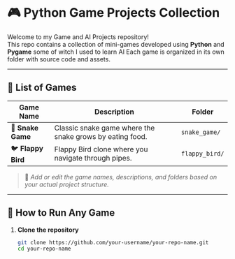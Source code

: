 # 🎮 Python Game Projects Collection

Welcome to my Game and AI Projects repository!  
This repo contains a collection of mini-games developed using **Python** and **Pygame** some of witch I used to learn AI
Each game is organized in its own folder with source code and assets.

---

## 📂 List of Games

| Game Name             | Description                                               | Folder                  |
|-----------------------|-----------------------------------------------------------|-------------------------|
| 🐍 **Snake Game**     | Classic snake game where the snake grows by eating food.   | `snake_game/`           |
| 🐦 **Flappy Bird**     | Flappy Bird clone where you navigate through pipes.        | `flappy_bird/`          |


> 📌 *Add or edit the game names, descriptions, and folders based on your actual project structure.*

---

## 🚀 How to Run Any Game

1. **Clone the repository**
   ```bash
   git clone https://github.com/your-username/your-repo-name.git
   cd your-repo-name
